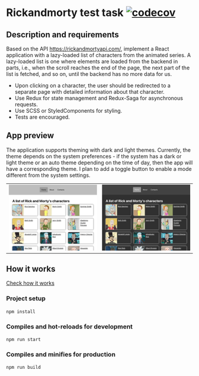 # Rickandmorty test task [![codecov](https://codecov.io/gh/IhorSylakov/rickandmorty-task/branch/main/graph/badge.svg)](https://codecov.io/gh/IhorSylakov/rickandmorty-task)

## Description and requirements

Based on the API <a href="https://rickandmortyapi.com/">https://rickandmortyapi.com/</a>, implement a React application with a lazy-loaded list of characters from the animated series. A lazy-loaded list is one where elements are loaded from the backend in parts, i.e., when the scroll reaches the end of the page, the next part of the list is fetched, and so on, until the backend has no more data for us.

- Upon clicking on a character, the user should be redirected to a separate page with detailed information about that character.
- Use Redux for state management and Redux-Saga for asynchronous requests.
- Use SCSS or StyledComponents for styling.
- Tests are encouraged.

## App preview

The application supports theming with dark and light themes. Currently, the theme depends on the system preferences - if the system has a dark or light theme or an auto theme depending on the time of day, then the app will have a corresponding theme. I plan to add a toggle button to enable a mode different from the system settings.

<table>
  <tr>
    <td>
      <picture>
        <source media="(prefers-color-scheme: dark)" srcset="https://raw.githubusercontent.com/IhorSylakov/IhorSylakov/main/repo-previews/rickandmorty-dark.webp">
        <source media="(prefers-color-scheme: light)" srcset="https://raw.githubusercontent.com/IhorSylakov/IhorSylakov/main/repo-previews/rickandmorty-light.webp">
        <img alt="Shows an illustrated light and dark modes" src="https://raw.githubusercontent.com/IhorSylakov/IhorSylakov/main/repo-previews/rickandmorty-light.webp">
      </picture>
    </td>
    <td>
      <picture>
        <source media="(prefers-color-scheme: dark)" srcset="https://raw.githubusercontent.com/IhorSylakov/IhorSylakov/main/repo-previews/rickandmorty-light.webp">
        <source media="(prefers-color-scheme: light)" srcset="https://raw.githubusercontent.com/IhorSylakov/IhorSylakov/main/repo-previews/rickandmorty-dark.webp">
        <img alt="Shows an illustrated dark and light modes" src="https://raw.githubusercontent.com/IhorSylakov/IhorSylakov/main/repo-previews/rickandmorty-dark.webp">
      </picture>
    </td>
  </tr>
</table>
<!-- ![dark theme](https://raw.githubusercontent.com/IhorSylakov/IhorSylakov/main/repo-previews/rickandmorty-dark.webp)
![light theme](https://raw.githubusercontent.com/IhorSylakov/IhorSylakov/main/repo-previews/rickandmorty-light.webp) -->

## How it works

[Check how it works](https://rickandmorty-task.vercel.app/)

### Project setup
```
npm install
```

### Compiles and hot-reloads for development
```
npm run start
```

### Compiles and minifies for production
```
npm run build
```
